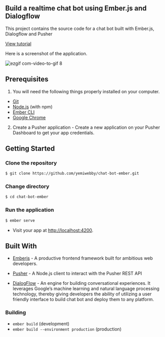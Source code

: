 ## Build a realtime chat bot using Ember.js and Dialogflow

This project contains the source code for a chat bot built with Ember.js, Dialogflow and Pusher

[View tutorial](https://pusher.com/tutorials/chat-bot-emberjs-dialogflow)

Here is a screenshot of the application.

![ezgif com-video-to-gif 8](https://user-images.githubusercontent.com/19610753/41600836-d2013f2a-73ce-11e8-82ae-96b3ef0db893.gif)


## Prerequisites
1. You will need the following things properly installed on your computer.

* [Git](https://git-scm.com/)
* [Node.js](https://nodejs.org/) (with npm)
* [Ember CLI](https://ember-cli.com/)
* [Google Chrome](https://google.com/chrome/)

2. Create a Pusher application - Create a new application on your Pusher Dashboard to get your app credentials.

## Getting Started

### Clone the repository
```bash
$ git clone https://github.com/yemiwebby/chat-bot-ember.git
```

### Change directory
```bash
$ cd chat-bot-ember
```

### Run the application
```bash
$ ember serve
```

* Visit your app at [http://localhost:4200](http://localhost:4200).

## Built With

* [Emberjs](https://www.emberjs.com/) - A productive frontend framework built for ambitious web developers.

* [Pusher](https://pusher.com/) - A Node.js client to interact with the Pusher REST API

* [DialogFlow](https://dialogflow.com/) - An engine for building conversational experiences. It leverages Google’s machine learning and natural language processing technology, thereby giving developers the ability of utilizing a user friendly interface to build chat bot and deploy them to any platform.


### Building

* `ember build` (development)
* `ember build --environment production` (production)